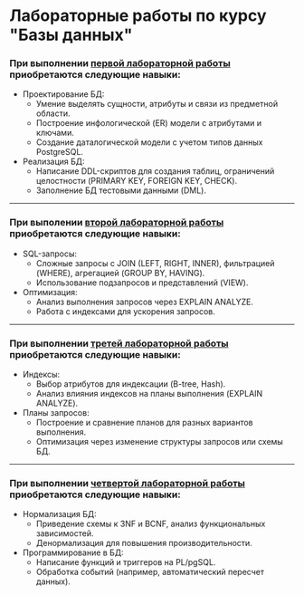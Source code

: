 # Лабораторные работы по курсу "Базы данных"

### При выполнении [первой лабораторной работы](lab1) приобретаются следующие навыки:
* Проектирование БД:
  * Умение выделять сущности, атрибуты и связи из предметной области.
  * Построение инфологической (ER) модели с атрибутами и ключами. 
  * Создание даталогической модели с учетом типов данных PostgreSQL. 
* Реализация БД:
  * Написание DDL-скриптов для создания таблиц, ограничений целостности (PRIMARY KEY, FOREIGN KEY, CHECK). 
  * Заполнение БД тестовыми данными (DML).

---

### При выполении [второй лабораторной работы](lab2) приобретаются следующие навыки:
* SQL-запросы:
  * Сложные запросы с JOIN (LEFT, RIGHT, INNER), фильтрацией (WHERE), агрегацией (GROUP BY, HAVING). 
  * Использование подзапросов и представлений (VIEW).
* Оптимизация:
  * Анализ выполнения запросов через EXPLAIN ANALYZE. 
  * Работа с индексами для ускорения запросов.

---

### При выполнении [третей лабораторной работы](lab3) приобретаются следующие навыки:
* Индексы:
  * Выбор атрибутов для индексации (B-tree, Hash).
  * Анализ влияния индексов на планы выполнения (EXPLAIN ANALYZE).
* Планы запросов:
  * Построение и сравнение планов для разных вариантов выполнения.
  * Оптимизация через изменение структуры запросов или схемы БД.

---

### При выполнении [четвертой лабораторной работы](lab4) приобретаются следующие навыки:
* Нормализация БД:
  * Приведение схемы к 3NF и BCNF, анализ функциональных зависимостей.
  * Денормализация для повышения производительности.
* Программирование в БД:
  * Написание функций и триггеров на PL/pgSQL.
  * Обработка событий (например, автоматический пересчет данных).
